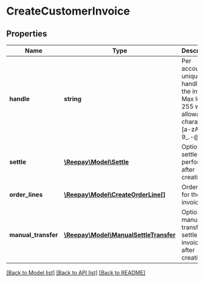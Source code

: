 # CreateCustomerInvoice

## Properties
Name | Type | Description | Notes
------------ | ------------- | ------------- | -------------
**handle** | **string** | Per account unique handle for the invoice. Max length 255 with allowable characters [a-zA-Z0-9_.-@]. |
**settle** | [**\Reepay\Model\Settle**](Settle.md) | Optional settle to perform after creation | [optional]
**order_lines** | [**\Reepay\Model\CreateOrderLine[]**](CreateOrderLine.md) | Order lines for the invoice |
**manual_transfer** | [**\Reepay\Model\ManualSettleTransfer**](ManualSettleTransfer.md) | Optional manual transfer to settle invoice with after creation. | [optional]

[[Back to Model list]](../../README.md#documentation-for-models) [[Back to API list]](../../README.md#documentation-for-api-endpoints) [[Back to README]](../../README.md)



